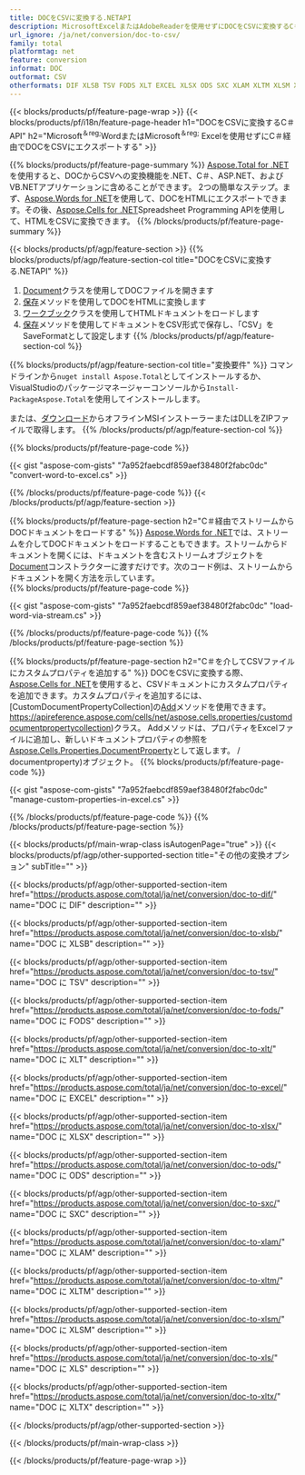 ```yaml
---
title: DOCをCSVに変換する.NETAPI
description: MicrosoftExcelまたはAdobeReaderを使用せずにDOCをCSVに変換するC＃API
url_ignore: /ja/net/conversion/doc-to-csv/
family: total
platformtag: net
feature: conversion
informat: DOC
outformat: CSV
otherformats: DIF XLSB TSV FODS XLT EXCEL XLSX ODS SXC XLAM XLTM XLSM XLS XLTX
---
```

{{< blocks/products/pf/feature-page-wrap >}}
{{< blocks/products/pf/i18n/feature-page-header h1="DOCをCSVに変換するC＃API" h2="Microsoft<sup>＆reg;</sup>WordまたはMicrosoft<sup>＆reg;</sup> Excelを使用せずにC＃経由でDOCをCSVにエクスポートする" >}}

{{% blocks/products/pf/feature-page-summary %}}
[Aspose.Total for .NET](https://products.aspose.com/total/net/)を使用すると、DOCからCSVへの変換機能を.NET、C＃、ASP.NET、およびVB.NETアプリケーションに含めることができます。 2つの簡単なステップ。まず、[Aspose.Words for .NET](https://products.aspose.com/words/net/)を使用して、DOCをHTMLにエクスポートできます。その後、[Aspose.Cells for .NET](https://products.aspose.com/cells/net/)Spreadsheet Programming APIを使用して、HTMLをCSVに変換できます。
{{% /blocks/products/pf/feature-page-summary  %}}

{{< blocks/products/pf/agp/feature-section >}}
{{% blocks/products/pf/agp/feature-section-col title="DOCをCSVに変換する.NETAPI" %}}
1. [Document](https://apireference.aspose.com/words/net/aspose.words/document)クラスを使用してDOCファイルを開きます
2. [保存](https://apireference.aspose.com/words/net/aspose.words.document/save/methods/4)メソッドを使用してDOCをHTMLに変換します
3. [ワークブック](https://apireference.aspose.com/cells/net/aspose.cells/workbook)クラスを使用してHTMLドキュメントをロードします
4. [保存](https://apireference.aspose.com/cells/net/aspose.cells.workbook/save/methods/4)メソッドを使用してドキュメントをCSV形式で保存し、「CSV」をSaveFormatとして設定します
{{% /blocks/products/pf/agp/feature-section-col %}}

{{% blocks/products/pf/agp/feature-section-col title="変換要件" %}}
コマンドラインから```nuget install Aspose.Total```としてインストールするか、VisualStudioのパッケージマネージャーコンソールから```Install-PackageAspose.Total```を使用してインストールします。

または、[ダウンロード](https://downloads.aspose.com/total/net)からオフラインMSIインストーラーまたはDLLをZIPファイルで取得します。
{{% /blocks/products/pf/agp/feature-section-col %}}

{{% blocks/products/pf/feature-page-code %}}

{{< gist "aspose-com-gists" "7a952faebcdf859aef38480f2fabc0dc" "convert-word-to-excel.cs" >}}


{{% /blocks/products/pf/feature-page-code %}}
{{< /blocks/products/pf/agp/feature-section >}}

{{% blocks/products/pf/feature-page-section  h2="C＃経由でストリームからDOCドキュメントをロードする" %}}
[Aspose.Words for .NET](https://products.aspose.com/words/net/)では、ストリームを介してDOCドキュメントをロードすることもできます。ストリームからドキュメントを開くには、ドキュメントを含むストリームオブジェクトを[Document](https://apireference.aspose.com/words/net/aspose.words/document)コンストラクターに渡すだけです。次のコード例は、ストリームからドキュメントを開く方法を示しています。  
{{% blocks/products/pf/feature-page-code %}}

{{< gist "aspose-com-gists" "7a952faebcdf859aef38480f2fabc0dc" "load-word-via-stream.cs" >}}

{{% /blocks/products/pf/feature-page-code  %}}
{{% /blocks/products/pf/feature-page-section %}}

{{% blocks/products/pf/feature-page-section  h2="C＃を介してCSVファイルにカスタムプロパティを追加する" %}}
DOCをCSVに変換する際、[Aspose.Cells for .NET](https://products.aspose.com/cells/net/)を使用すると、CSVドキュメントにカスタムプロパティを追加できます。カスタムプロパティを追加するには、[CustomDocumentPropertyCollection]の[Add](https://apireference.aspose.com/cells/net/aspose.cells.properties/customdocumentpropertycollection/methods/add/index)メソッドを使用できます。 https://apireference.aspose.com/cells/net/aspose.cells.properties/customdocumentpropertycollection)クラス。 Addメソッドは、プロパティをExcelファイルに追加し、新しいドキュメントプロパティの参照を[Aspose.Cells.Properties.DocumentProperty](https://apireference.aspose.com/cells/net/aspose.cells.properties)として返します。 / documentproperty)オブジェクト。 
{{% blocks/products/pf/feature-page-code %}}

{{< gist "aspose-com-gists" "7a952faebcdf859aef38480f2fabc0dc" "manage-custom-properties-in-excel.cs" >}}

{{% /blocks/products/pf/feature-page-code  %}}
{{% /blocks/products/pf/feature-page-section %}}

{{< blocks/products/pf/main-wrap-class isAutogenPage="true" >}}
{{< blocks/products/pf/agp/other-supported-section title="その他の変換オプション" subTitle="" >}}

{{< blocks/products/pf/agp/other-supported-section-item href="https://products.aspose.com/total/ja/net/conversion/doc-to-dif/" name="DOC に DIF" description="" >}}

{{< blocks/products/pf/agp/other-supported-section-item href="https://products.aspose.com/total/ja/net/conversion/doc-to-xlsb/" name="DOC に XLSB" description="" >}}

{{< blocks/products/pf/agp/other-supported-section-item href="https://products.aspose.com/total/ja/net/conversion/doc-to-tsv/" name="DOC に TSV" description="" >}}

{{< blocks/products/pf/agp/other-supported-section-item href="https://products.aspose.com/total/ja/net/conversion/doc-to-fods/" name="DOC に FODS" description="" >}}

{{< blocks/products/pf/agp/other-supported-section-item href="https://products.aspose.com/total/ja/net/conversion/doc-to-xlt/" name="DOC に XLT" description="" >}}

{{< blocks/products/pf/agp/other-supported-section-item href="https://products.aspose.com/total/ja/net/conversion/doc-to-excel/" name="DOC に EXCEL" description="" >}}

{{< blocks/products/pf/agp/other-supported-section-item href="https://products.aspose.com/total/ja/net/conversion/doc-to-xlsx/" name="DOC に XLSX" description="" >}}

{{< blocks/products/pf/agp/other-supported-section-item href="https://products.aspose.com/total/ja/net/conversion/doc-to-ods/" name="DOC に ODS" description="" >}}

{{< blocks/products/pf/agp/other-supported-section-item href="https://products.aspose.com/total/ja/net/conversion/doc-to-sxc/" name="DOC に SXC" description="" >}}

{{< blocks/products/pf/agp/other-supported-section-item href="https://products.aspose.com/total/ja/net/conversion/doc-to-xlam/" name="DOC に XLAM" description="" >}}

{{< blocks/products/pf/agp/other-supported-section-item href="https://products.aspose.com/total/ja/net/conversion/doc-to-xltm/" name="DOC に XLTM" description="" >}}

{{< blocks/products/pf/agp/other-supported-section-item href="https://products.aspose.com/total/ja/net/conversion/doc-to-xlsm/" name="DOC に XLSM" description="" >}}

{{< blocks/products/pf/agp/other-supported-section-item href="https://products.aspose.com/total/ja/net/conversion/doc-to-xls/" name="DOC に XLS" description="" >}}

{{< blocks/products/pf/agp/other-supported-section-item href="https://products.aspose.com/total/ja/net/conversion/doc-to-xltx/" name="DOC に XLTX" description="" >}}



{{< /blocks/products/pf/agp/other-supported-section >}}

{{< /blocks/products/pf/main-wrap-class >}}

{{< /blocks/products/pf/feature-page-wrap >}}